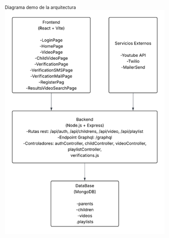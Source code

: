 Diagrama demo de la arquitectura
![DemoArquitecture](https://github.com/Lukestas/Project2Client-ISW-711/blob/main/ArquitectureDemo.png?raw=true)
